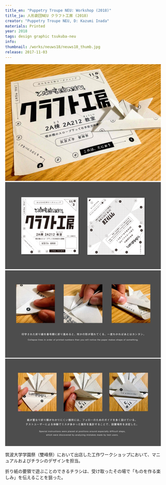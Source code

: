 ```yaml
---
title_en: "Puppetry Troupe NEU: Workshop (2018)"
title_ja: 人形劇団NEU クラフト工房 (2018)
creator: "Puppetry Troupe NEU, D: Kazumi Inada"
materials: Printed
year: 2018
tags: design graphic tsukuba-neu
info:
thumbnail: /works/neuws18/neuws18_thumb.jpg
release: 2017-11-03
---
```


![](/works/neuws18/neuws18_00.jpg)
![](/works/neuws18/neuws18_01.png)
![](/works/neuws18/neuws18_02.jpg)
![](/works/neuws18/neuws18_03.jpg)

筑波大学学園祭（雙峰祭）において出店した工作ワークショップにおいて、マニュアルおよびチラシのデザインを担当。

折り紙の要領で遊ぶことのできるチラシは、受け取ったその場で「ものを作る楽しみ」を伝えることを狙った。

